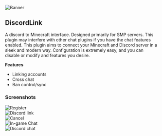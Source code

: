 ![Banner](https://raw.githubusercontent.com/Riku32/DiscordLink/master/.github/Banner.png)

## DiscordLink
A discord to Minecraft interface. Designed primarily for SMP servers. This plugin may interfere with other chat plugins if you have the chat features enabled. This plugin aims to connect your Minecraft and Discord server in a sleek and modern way. Configuration is extremely easy, and you can disable or modify and features you desire.

**Features**
- Linking accounts
- Cross chat
- Ban control/sync

### Screenshots
![Register](https://raw.githubusercontent.com/Riku32/DiscordLink/master/.github/screenshots/register.png) <br>
![Discord link](https://raw.githubusercontent.com/Riku32/DiscordLink/master/.github/screenshots/link.png) <br>
![Cancel](https://raw.githubusercontent.com/Riku32/DiscordLink/master/.github/screenshots/cancel.png) <br>
![In-game Chat](https://raw.githubusercontent.com/Riku32/DiscordLink/master/.github/screenshots/minecraftchat.png) <br>
![Discord chat](https://raw.githubusercontent.com/Riku32/DiscordLink/master/.github/screenshots/discordchat.png) <br>